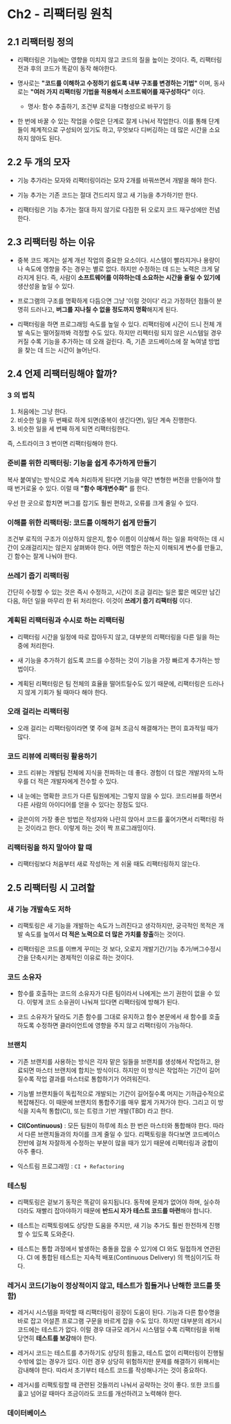 # Ch2 - 리팩터링 원칙
## 2.1 리팩터링 정의
- 리팩터링은 기능에는 영향을 미치지 않고 코드의 질을 높이는 것이다. 즉, 리팩터링 전과 후의 코드가 똑같이 동작 해야한다.


- 명사로는 **"코드를 이해하고 수정하기 쉽도록 내부 구조를 변경하는 기법"** 이며, 동사로는 **"여러 가지 리팩터링 기법을 적용해서 소프트웨어를 재구성하다"** 이다.
  - 명사: 함수 추출하기, 조건부 로직을 다형성으로 바꾸기 등
  

- 한 번에 바꿀 수 있는 작업을 수많은 단계로 잘게 나눠서 작업한다. 이를 통해 단계들이 체계적으로 구성되어 있기도 하고, 무엇보다 디버깅하는 데 많은 시간을 소요하지 않아도 된다.

## 2.2 두 개의 모자
- 기능 추가라는 모자와 리팩터링이라는 모자 2개를 바꿔쓰면서 개발을 해야 한다.


- 기능 추가는 기존 코드는 절대 건드리지 않고 새 기능을 추가하기만 한다.


- 리팩터링은 기능 추가는 절대 하지 않기로 다짐한 뒤 오로지 코드 재구성에만 전념한다.


## 2.3 리팩터링 하는 이유
- 중복 코드 제거는 설계 개선 작업의 중요한 요소이다. 시스템이 빨라지거나 용량이나 속도에 영향을 주는 경우는 별로 없다. 하지만 수정하는 데 드는 노력은 크게 달라지게 된다.
즉, 사람이 **소프트웨어를 이햐하는데 소요하는 시간을 줄일 수 있기에** 생산성을 높일 수 있다.


- 프로그램의 구조를 명확하게 다듬으면 그냥 '이럴 것이다' 라고 가정하던 점들이 분명히 드러나고, **버그를 지나칠 수 없을 정도까지 명확**해지게 된다.


- 리팩터링을 하면 프로그래밍 속도를 높일 수 있다. 리팩터링에 시간이 드니 전체 개발 속도는 떨어질까봐 걱정할 수도 있다.
하지만 리팩터링 되지 않은 시스템일 경우 커질 수록 기능을 추가하는 데 오래 걸린다. 즉, 기존 코드베이스에 잘 녹여낼 방법을 찾는 데 드는 시간이 늘어난다.

## 2.4 언제 리팩터링해야 할까?
### 3 의 법칙
1. 처음에는 그냥 한다.
2. 비슷한 일을 두 번째로 하게 되면(중복이 생긴다면), 일단 계속 진행한다.
3. 비슷한 일을 세 번째 하게 되면 리팩터링한다.

즉, 스트라이크 3 번이면 리팩터링해야 한다.

### 준비를 위한 리팩터링: 기능을 쉽게 추가하게 만들기
복사 붙여넣는 방식으로 계속 처리하게 된다면 기능을 약간 변형한 버전을 만들어야 할 때 번거로울 수 있다.
이럴 때 **"함수 매개변수화"** 를 한다.

우선 한 곳으로 합치면 버그를 잡기도 훨씬 편하고, 오류를 크게 줄일 수 있다.

### 이해를 위한 리팩터링: 코드를 이해하기 쉽게 만들기
조건부 로직의 구조가 이상하지 않은지, 함수 이름이 이상해서 하는 일을 파악하는 데 시간이 오래걸리지는 않은지 살펴봐야 한다.
어떤 역할은 하는지 이해되게 변수를 만들고, 긴 함수는 잘게 나눠야 한다.

### 쓰레기 줍기 리팩터링
간단히 수정할 수 있는 것은 즉시 수정하고, 시간이 조금 걸리는 일은 짧은 메모만 남긴 다음, 하던 일을 마무리 한 뒤 처리한다.
이것이 **쓰레기 줍기 리팩터링** 이다.

### 계획된 리팩터링과 수시로 하는 리팩터링
- 리팩터링 시간을 일정에 따로 잡아두지 않고, 대부분의 리팩터링을 다른 일을 하는 중에 처리한다.


- 새 기능을 추가하기 쉽도록 코드를 수정하는 것이 기능을 가장 빠르게 추가하는 방법이다.


- 계획된 리팩터링은 팀 전체의 효율을 떨어트릴수도 있기 때문에, 리팩터링은 드러나지 않게 기회가 될 때마다 해야 한다.

### 오래 걸리는 리팩터링
- 오래 걸리는 리팩터링이라면 몇 주에 걸쳐 조금식 해결해가는 편이 효과적일 때가 많다.

### 코드 리뷰에 리팩터링 활용하기
- 코드 리뷰는 개발팀 전체에 지식을 전파하는 데 좋다. 경험이 더 많은 개발자의 노하우를 더 적은 개발자에게 전수할 수 있다.


- 내 눈에는 명확한 코드가 다른 팀원에게는 그렇지 않을 수 있다. 코드리뷰를 하면서 다른 사람의 아이디어를 얻을 수 있다는 장점도 있다.


- 글쓴이의 가장 좋은 방법은 작성자와 나란히 앉아서 코드를 훑어가면서 리팩터링 하는 것이라고 한다. 이렇게 하는 것이 짝 프로그래밍이다.

### 리팩터링을 하지 말아야 할 때
- 리팩터링보다 처음부터 새로 작성하는 게 쉬울 때도 리팩터링하지 않는다.

## 2.5 리팩터링 시 고려할 
### 새 기능 개발속도 저하
- 리팩토링은 새 기능을 개발하는 속도가 느려진다고 생각하지만, 궁극적인 목적은 개발 속도를 높여서 **더 적은 노력으로
더 많은 가치를 창출**하는 것이다.


- 리팩터링은 코드를 이쁘게 꾸미는 것 보다, 오로지 개발기간/기능 추가/버그수정시간을 단축시키는 경제적인 이유로 하는 것이다.

### 코드 소유자
- 함수를 호출하는 코드의 소유자가 다른 팀이라서 나에게는 쓰기 권한이 없을 수 있다. 이렇게 코드 소유권이 나눠져 있다면 리팩터링에 방해가 된다.


- 코드 소유자가 달라도 기존 함수를 그대로 유지하고 함수 본문에서 새 함수를 호출하도록 수정하면 클라이언트에 영향을 주지 않고 리팩터링이 가능하다.


### 브랜치
- 기존 브랜치를 사용하는 방식은 각자 맡은 일들을 브랜치를 생성해서 작업하고, 완료되면 마스터 브랜치에 합치는 방식이다.
하지만 이 방식은 작업하는 기간이 길어질수록 작업 결과를 마스터로 통합하기가 어려워진다. 

  
- 기능별 브랜치들이 독립적으로 개발되는 기간이 길어질수록 머지는 기하급수적으로 복잡해진다.
이 때문에 브랜치의 통합주기를 매우 짧게 가져가야 한다. 그리고 이 방식을 지속적 통합(CI), 또는 트렁크 기반 개발(TBD) 라고 한다.


- **CI(Continuous)** : 모든 팀원이 하루에 최소 한 번은 마스터와 통합해야 한다. 따라서 다른 브랜치들과의 차이를 크게 줄일 수 있다.
리팩토링을 하다보면 코드베이스 전반에 걸쳐 자잘하게 수정하는 부분이 많을 때가 있기 때문에 리팩터링과 궁합이 아주 좋다. 
- 익스트림 프로그래밍 : ```CI + Refactoring```


### 테스팅
- 리팩토링은 겉보기 동작은 똑같이 유지됩니다. 동작에 문제가 없어야 하며, 실수하더라도 재빨리 잡아야하기 때문에 **반드시 자가 테스트 코드를 마련**해야 합니다.


- 테스트는 리팩토링에도 상당한 도움을 주지만, 새 기능 추가도 훨씬 한전하게 진행할 수 있도록 도와준다.


- 테스트는 통합 과정에서 발생하는 충돌을 잡을 수 있기에 CI 와도 밀접하게 연관된다. CI 에 통합된 테스트는 지속적 배포(Continuous Delivery) 의 핵심이기도 하다.


### 레거시 코드(기능이 정상적이지 않고, 테스트가 힘들거나 난해한 코드를 뜻함)
- 레거시 시스템을 파악할 때 리팩터링이 굉장이 도움이 된다. 기능과 다른 함수명을 바로 잡고 어설픈 프로그램 구문을 바르게 잡을 수도 있다.
하지만 대부분의 레거시 코드에는 테스트가 없다. 이럴 경우 대규모 레거시 시스템일 수록 리팩터링을 위해 당연히 **테스트를 보강**해야 한다.


- 레거시 코드는 테스트를 추가하기도 상당히 힘들고, 테스트 없이 리팩터링이 진행될 수밖에 없는 경우가 있다. 이런 경우 상당히 위험하지만 문제를 해결하기 위해서는 감내해야 한다.
따라서 초기부터 테스트 코드를 작성해나가는 것이 중요하다.


- 레거시를 리팩토링할 때 관련된 것들끼리 나눠서 공략하는 것이 좋다. 또한 코드를 훑고 넘어갈 때마다 조금이라도 코드를 개선하려고 노력해야 한다.

### 데이터베이스

